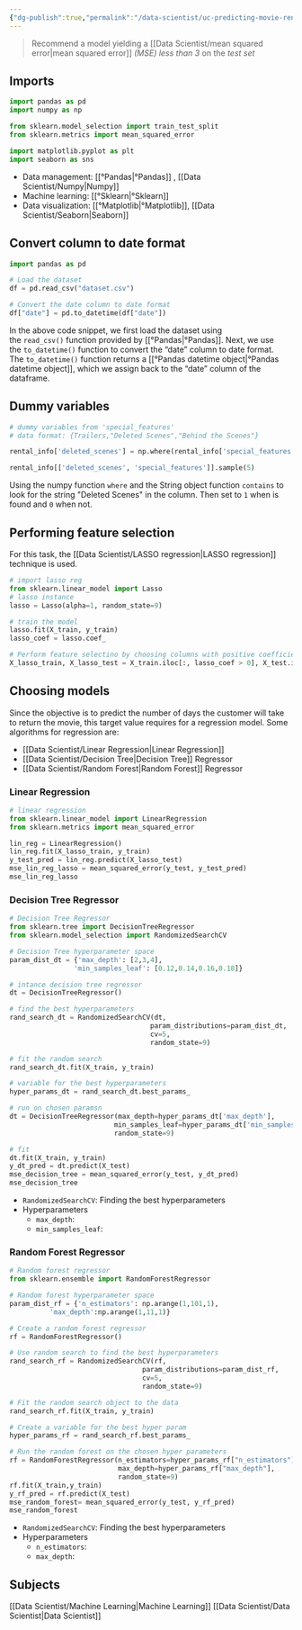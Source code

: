 ```yaml
---
{"dg-publish":true,"permalink":"/data-scientist/uc-predicting-movie-rental-durations/","created":"2023-11-07T16:23:35.056-05:00","updated":"2024-03-02T08:54:21.952-05:00"}
---
```



>Recommend a model yielding a [[Data Scientist/mean squared error\|mean squared error]] _(MSE) less than 3_ on the _test set_
## Imports
```python
import pandas as pd
import numpy as np

from sklearn.model_selection import train_test_split
from sklearn.metrics import mean_squared_error

import matplotlib.pyplot as plt
import seaborn as sns
```
- Data management: [[°Pandas\|°Pandas]] , [[Data Scientist/Numpy\|Numpy]]
- Machine learning: [[°Sklearn\|°Sklearn]]
- Data visualization: [[°Matplotlib\|°Matplotlib]], [[Data Scientist/Seaborn\|Seaborn]]
## Convert column to date format
```python
import pandas as pd

# Load the dataset
df = pd.read_csv("dataset.csv")

# Convert the date column to date format
df["date"] = pd.to_datetime(df["date"])
```
In the above code snippet, we first load the dataset using the `read_csv()` function provided by [[°Pandas\|°Pandas]]. Next, we use the `to_datetime()` function to convert the “date” column to date format. The `to_datetime()` function returns a [[°Pandas datetime object\|°Pandas datetime object]], which we assign back to the “date” column of the dataframe.

## Dummy variables
```python
# dummy variables from 'special_features'
# data format: {Trailers,"Deleted Scenes","Behind the Scenes"}

rental_info['deleted_scenes'] = np.where(rental_info['special_features'].str.contains('Deleted Scenes'), 1, 0)

rental_info[['deleted_scenes', 'special_features']].sample(5)
```
Using the numpy function `where` and the String object function `contains` to look for the string "Deleted Scenes" in the column. Then set to `1` when is found and `0` when not.
## Performing feature selection
For this task, the [[Data Scientist/LASSO regression\|LASSO regression]] technique is used.
```python
# import lasso reg
from sklearn.linear_model import Lasso
# lasso instance
lasso = Lasso(alpha=1, random_state=9)

# train the model
lasso.fit(X_train, y_train)
lasso_coef = lasso.coef_

# Perform feature selectino by choosing columns with positive coefficients
X_lasso_train, X_lasso_test = X_train.iloc[:, lasso_coef > 0], X_test.iloc[:, lasso_coef > 0]
```
## Choosing models
Since the objective is to predict the number of days the customer will take to return the movie, this target value requires for a regression model. Some algorithms for regression are:
- [[Data Scientist/Linear Regression\|Linear Regression]]
- [[Data Scientist/Decision Tree\|Decision Tree]] Regressor
- [[Data Scientist/Random Forest\|Random Forest]] Regressor
### Linear Regression
```python
# linear regression
from sklearn.linear_model import LinearRegression
from sklearn.metrics import mean_squared_error

lin_reg = LinearRegression()
lin_reg.fit(X_lasso_train, y_train)
y_test_pred = lin_reg.predict(X_lasso_test)
mse_lin_reg_lasso = mean_squared_error(y_test, y_test_pred)
mse_lin_reg_lasso
```
### Decision Tree Regressor
```python
# Decision Tree Regressor
from sklearn.tree import DecisionTreeRegressor
from sklearn.model_selection import RandomizedSearchCV

# Decision Tree hyperparameter space
param_dist_dt = {'max_depth': [2,3,4], 
                'min_samples_leaf': [0.12,0.14,0.16,0.18]}

# intance decision tree regressor
dt = DecisionTreeRegressor()

# find the best hyperparameters
rand_search_dt = RandomizedSearchCV(dt,
                                   param_distributions=param_dist_dt,
                                   cv=5,
                                   random_state=9)

# fit the random search
rand_search_dt.fit(X_train, y_train)

# variable for the best hyperparameters
hyper_params_dt = rand_search_dt.best_params_

# run on chosen paramsn
dt = DecisionTreeRegressor(max_depth=hyper_params_dt['max_depth'],
                          min_samples_leaf=hyper_params_dt['min_samples_leaf'],
                          random_state=9)

# fit
dt.fit(X_train, y_train)
y_dt_pred = dt.predict(X_test)
mse_decision_tree = mean_squared_error(y_test, y_dt_pred)
mse_decision_tree
```
- `RandomizedSearchCV`: Finding the best hyperparameters
- Hyperparameters
	- `max_depth`:
	- `min_samples_leaf`:
### Random Forest Regressor
```python
# Random forest regressor
from sklearn.ensemble import RandomForestRegressor

# Random forest hyperparameter space
param_dist_rf = {'n_estimators': np.arange(1,101,1),
          'max_depth':np.arange(1,11,1)}

# Create a random forest regressor
rf = RandomForestRegressor()

# Use random search to find the best hyperparameters
rand_search_rf = RandomizedSearchCV(rf, 
                                 param_distributions=param_dist_rf, 
                                 cv=5, 
                                 random_state=9)

# Fit the random search object to the data
rand_search_rf.fit(X_train, y_train)

# Create a variable for the best hyper param
hyper_params_rf = rand_search_rf.best_params_

# Run the random forest on the chosen hyper parameters
rf = RandomForestRegressor(n_estimators=hyper_params_rf["n_estimators"], 
                           max_depth=hyper_params_rf["max_depth"], 
                           random_state=9)
rf.fit(X_train,y_train)
y_rf_pred = rf.predict(X_test)
mse_random_forest= mean_squared_error(y_test, y_rf_pred)
mse_random_forest
```
- `RandomizedSearchCV`: Finding the best hyperparameters
- Hyperparameters
	- `n_estimators`:
	- `max_depth`:

## Subjects
[[Data Scientist/Machine Learning\|Machine Learning]]
[[Data Scientist/Data Scientist\|Data Scientist]]

